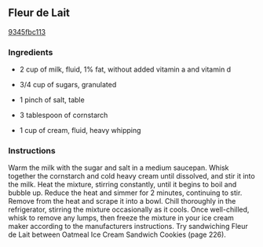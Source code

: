 ## Fleur de Lait

[9345fbc113](http://www.epicurious.com/recipes/food/views/fleur-de-lait-379930)

### Ingredients

 - 2 cup of milk, fluid, 1% fat, without added vitamin a and vitamin d

 - 3/4 cup of sugars, granulated

 - 1 pinch of salt, table

 - 3 tablespoon of cornstarch

 - 1 cup of cream, fluid, heavy whipping

### Instructions

Warm the milk with the sugar and salt in a medium saucepan. Whisk together the cornstarch and cold heavy cream until dissolved, and stir it into the milk. Heat the mixture, stirring constantly, until it begins to boil and bubble up. Reduce the heat and simmer for 2 minutes, continuing to stir. Remove from the heat and scrape it into a bowl. Chill thoroughly in the refrigerator, stirring the mixture occasionally as it cools. Once well-chilled, whisk to remove any lumps, then freeze the mixture in your ice cream maker according to the manufacturers instructions. Try sandwiching Fleur de Lait between Oatmeal Ice Cream Sandwich Cookies (page 226).